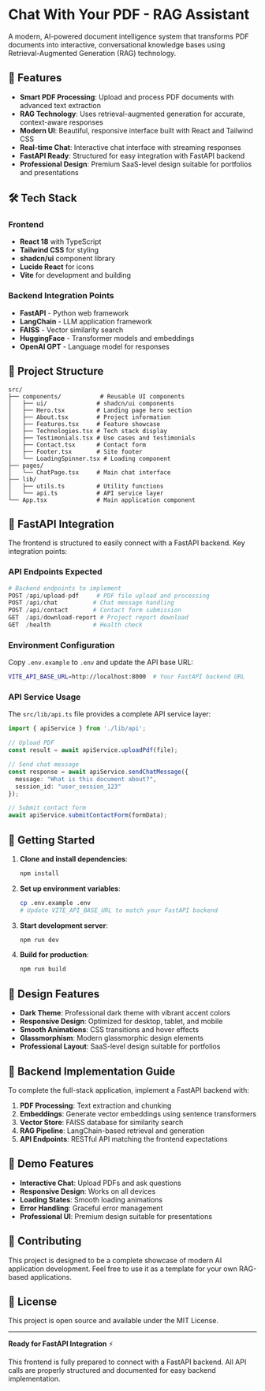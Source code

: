 # Chat With Your PDF - RAG Assistant

A modern, AI-powered document intelligence system that transforms PDF documents into interactive, conversational knowledge bases using Retrieval-Augmented Generation (RAG) technology.

## 🚀 Features

- **Smart PDF Processing**: Upload and process PDF documents with advanced text extraction
- **RAG Technology**: Uses retrieval-augmented generation for accurate, context-aware responses
- **Modern UI**: Beautiful, responsive interface built with React and Tailwind CSS
- **Real-time Chat**: Interactive chat interface with streaming responses
- **FastAPI Ready**: Structured for easy integration with FastAPI backend
- **Professional Design**: Premium SaaS-level design suitable for portfolios and presentations

## 🛠️ Tech Stack

### Frontend
- **React 18** with TypeScript
- **Tailwind CSS** for styling
- **shadcn/ui** component library
- **Lucide React** for icons
- **Vite** for development and building

### Backend Integration Points
- **FastAPI** - Python web framework
- **LangChain** - LLM application framework
- **FAISS** - Vector similarity search
- **HuggingFace** - Transformer models and embeddings
- **OpenAI GPT** - Language model for responses

## 📁 Project Structure

```
src/
├── components/           # Reusable UI components
│   ├── ui/              # shadcn/ui components
│   ├── Hero.tsx         # Landing page hero section
│   ├── About.tsx        # Project information
│   ├── Features.tsx     # Feature showcase
│   ├── Technologies.tsx # Tech stack display
│   ├── Testimonials.tsx # Use cases and testimonials
│   ├── Contact.tsx      # Contact form
│   ├── Footer.tsx       # Site footer
│   └── LoadingSpinner.tsx # Loading component
├── pages/
│   └── ChatPage.tsx     # Main chat interface
├── lib/
│   ├── utils.ts         # Utility functions
│   └── api.ts           # API service layer
└── App.tsx              # Main application component
```

## 🔧 FastAPI Integration

The frontend is structured to easily connect with a FastAPI backend. Key integration points:

### API Endpoints Expected

```python
# Backend endpoints to implement
POST /api/upload-pdf     # PDF file upload and processing
POST /api/chat          # Chat message handling
POST /api/contact       # Contact form submission
GET  /api/download-report # Project report download
GET  /health            # Health check
```

### Environment Configuration

Copy `.env.example` to `.env` and update the API base URL:

```bash
VITE_API_BASE_URL=http://localhost:8000  # Your FastAPI backend URL
```

### API Service Usage

The `src/lib/api.ts` file provides a complete API service layer:

```typescript
import { apiService } from './lib/api';

// Upload PDF
const result = await apiService.uploadPdf(file);

// Send chat message
const response = await apiService.sendChatMessage({
  message: "What is this document about?",
  session_id: "user_session_123"
});

// Submit contact form
await apiService.submitContactForm(formData);
```

## 🚀 Getting Started

1. **Clone and install dependencies**:
   ```bash
   npm install
   ```

2. **Set up environment variables**:
   ```bash
   cp .env.example .env
   # Update VITE_API_BASE_URL to match your FastAPI backend
   ```

3. **Start development server**:
   ```bash
   npm run dev
   ```

4. **Build for production**:
   ```bash
   npm run build
   ```

## 🎨 Design Features

- **Dark Theme**: Professional dark theme with vibrant accent colors
- **Responsive Design**: Optimized for desktop, tablet, and mobile
- **Smooth Animations**: CSS transitions and hover effects
- **Glassmorphism**: Modern glassmorphic design elements
- **Professional Layout**: SaaS-level design suitable for portfolios

## 🔗 Backend Implementation Guide

To complete the full-stack application, implement a FastAPI backend with:

1. **PDF Processing**: Text extraction and chunking
2. **Embeddings**: Generate vector embeddings using sentence transformers
3. **Vector Store**: FAISS database for similarity search
4. **RAG Pipeline**: LangChain-based retrieval and generation
5. **API Endpoints**: RESTful API matching the frontend expectations

## 📱 Demo Features

- **Interactive Chat**: Upload PDFs and ask questions
- **Responsive Design**: Works on all devices
- **Loading States**: Smooth loading animations
- **Error Handling**: Graceful error management
- **Professional UI**: Premium design suitable for presentations

## 🤝 Contributing

This project is designed to be a complete showcase of modern AI application development. Feel free to use it as a template for your own RAG-based applications.

## 📄 License

This project is open source and available under the MIT License.

---

**Ready for FastAPI Integration** ⚡

This frontend is fully prepared to connect with a FastAPI backend. All API calls are properly structured and documented for easy backend implementation.